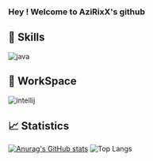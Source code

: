 ### Hey ! Welcome to AziRixX's github 

## 📡 Skills

![java](https://user-images.githubusercontent.com/41534598/108599307-ad01e700-7390-11eb-9792-d798b1a02f38.png)

## 🔧 WorkSpace

![intellij](https://user-images.githubusercontent.com/41534598/108599316-bf7c2080-7390-11eb-8d7d-2a95f97a2fda.png)

## 📈 Statistics
[![Anurag's GitHub stats](https://github-readme-stats.vercel.app/api?username=AziRixXOffi&show_icons=true&theme=dracula)](https://github.com/anuraghazra/github-readme-stats) ![Top Langs](https://github-readme-stats.vercel.app/api/top-langs/?username=AziRixXOffi&layout=compact&theme=blue-green)
